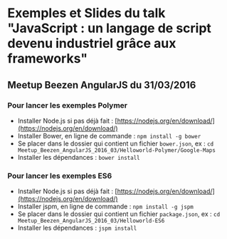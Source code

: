 # Exemples et Slides du talk "JavaScript : un langage de script devenu industriel grâce aux frameworks"

## Meetup Beezen AngularJS du 31/03/2016

### Pour lancer les exemples Polymer

* Installer Node.js si pas déjà fait : [https://nodejs.org/en/download/](https://nodejs.org/en/download/)
* Installer Bower, en ligne de commande : `npm install -g bower`
* Se placer dans le dossier qui contient un fichier `bower.json`, ex : `cd Meetup_Beezen_AngularJS_2016_03/Helloworld-Polymer/Google-Maps`
* Installer les dépendances : `bower install`

### Pour lancer les exemples ES6

* Installer Node.js si pas déjà fait : [https://nodejs.org/en/download/](https://nodejs.org/en/download/)
* Installer jspm, en ligne de commande : `npm install -g jspm`
* Se placer dans le dossier qui contient un fichier `package.json`, ex : `cd Meetup_Beezen_AngularJS_2016_03/Helloworld-ES6`
* Installer les dépendances : `jspm install`
